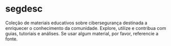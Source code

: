 # segdesc
Coleção de materiais educativos sobre cibersegurança destinada a enriquecer o conhecimento da comunidade. Explore, utilize e contribua com guias, tutoriais e análises. Se usar algum material, por favor, referencie a fonte.
